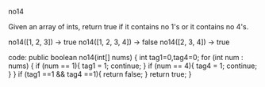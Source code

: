 no14

Given an array of ints, return true if it contains no 1's or it contains no 4's.


no14([1, 2, 3]) → true
no14([1, 2, 3, 4]) → false
no14([2, 3, 4]) → true

code:
public boolean no14(int[] nums) {
  int tag1=0,tag4=0;
  for (int num : nums) {
    if (num == 1){
      tag1 = 1;
      continue;
    }
    if (num == 4){
      tag4 = 1;
      continue;
    }
  }
  if (tag1 ==1 && tag4 ==1){
    return false;
  }
  return true;
}

